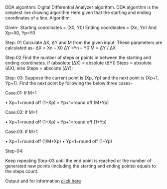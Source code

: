 DDA algorithm: Digital Differential Analyzer algorithm.
DDA algorithm is the simplest line drawing algorithm.Here given that the starting and ending coordinates of a line.
Algorithm: 

Given-
Starting coordinates = (X0, Y0)
Ending coordinates = (Xn, Yn)
And Xp=X0, Yp=Y0

Step: 01
Calculate ΔX, ΔY and M from the given input.
These parameters are calculated as-
ΔX = Xn – X0
ΔY =Yn – Y0
M = ΔY / ΔX

Step:02
Find the number of steps or points in between the starting and ending coordinates.
if (absolute (ΔX) > absolute (ΔY))
Steps = absolute (ΔX);
else
Steps = absolute (ΔY);

Step: 03:
Suppose the current point is (Xp, Yp) and the next point is (Xp+1, Yp+1).
Find the next point by following the below three cases-

Case:01: If  M<1

•	Xp+1=round off (1+Xp)
•	Yp+1=round off (M+Yp)

Case:02: If  M=1

•	Xp+1=round off (1+Xp)
•	Yp+1=round off (1+Yp)

Case:03: If  M>1

•	Xp+1=round off (1/M+Xp)
•	Yp+1=round off (1+Yp)


Step-04:
 
Keep repeating Step-03 until the end point is reached or the number of generated new points (including the starting and ending points) equals to the steps count.

Output and for information [click here](https://drive.google.com/drive/my-drive)

